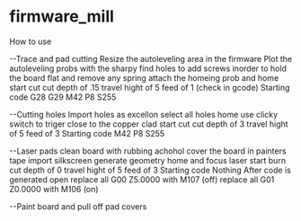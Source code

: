 # firmware_mill
How to use

--Trace and pad cutting
Resize the autoleveling area in the firmware
Plot the autoleveling probs with the sharpy
find holes to add screws inorder to hold the board flat and remove any spring
attach the homeing prob and home
start cut
	cut depth of .15
	travel hight of 5
	feed of 1 (check in gcode)
	Starting code
		G28
		G29
		M42 P8 S255

--Cutting holes
Import holes as excellon
select all holes
home use clicky switch to triger close to the copper clad
start cut
	cut depth of 3
	travel hight of 5
	feed of 3
	Starting code
		M42 P8 S255
		
--Laser pads
clean board with rubbing achohol
cover the board in painters tape
import silkscreen
generate geometry
home and focus laser
start burn
	cut depth of 0
	travel hight of 5
	feed of 3
	Starting code
		Nothing
	After code is generated open
		replace all G00 Z5.0000 with M107 (off)
		replace all G01 Z0.0000 with M106 (on)
		
--Paint board and pull off pad covers
	